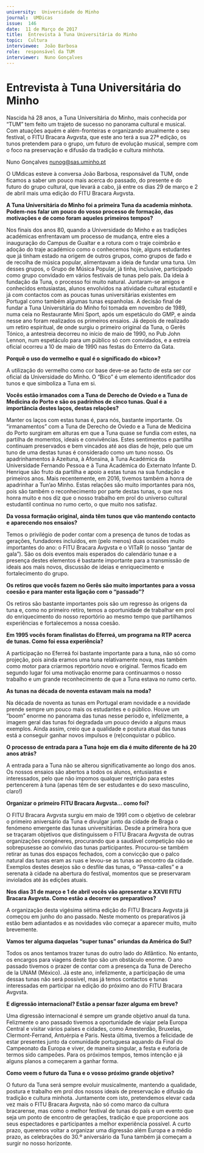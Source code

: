 ```yaml
---
university:  Universidade do Minho
journal:  UMDicas
issue:  146
date:  11 de Março de 2017
title:  Entrevista à Tuna Universitária do Minho
topic:  Cultura
interviewee:  João Barbosa
role:  responsável da TUM
interviewer:  Nuno Gonçalves
---
```

 

# Entrevista à Tuna Universitária do Minho 
 
Nascida há 28 anos, a Tuna Universitária do Minho, mais conhecida por “TUM” tem feito um trajeto de sucesso no panorama cultural e musical. Com atuações aquém e além-fronteiras e organizando anualmente o seu festival, o FITU Bracara Avgvsta, que este ano terá a sua 27ª edição, os tunos pretendem para o grupo, um futuro de evolução musical, sempre com o foco na preservação e difusão da tradição e cultura minhota.

Nuno Gonçalves 
nunog@sas.uminho.pt 

O UMdicas esteve à conversa João Barbosa, responsável da TUM, onde ficamos a saber um pouco mais acerca do passado, do presente e do futuro do grupo cultural, que levará a cabo, já entre os dias 29 de março e 2 de abril mais uma edição do FITU Bracara Avgvsta.

 
**A Tuna Universitária do Minho foi a primeira Tuna da academia minhota. Podem-nos falar um pouco do vosso processo de formação, das motivações e de como foram aqueles primeiros tempos?**

Nos finais dos anos 80, quando a Universidade do Minho e as tradições académicas enfrentavam um processo de mudança, entre eles a inauguração do Campus de Gualtar e a rotura com o traje coimbrão e adoção do traje académico como o conhecemos hoje, alguns estudantes que já tinham estado na origem de outros grupos, como grupos de fado e de recolha de música popular, alimentavam a ideia de fundar uma tuna. Um desses grupos, o Grupo de Música Popular, já tinha, inclusive, participado como grupo convidado em vários festivais de tunas pelo país. Da ideia à fundação da Tuna, o processo foi muito natural. Juntaram-se amigos e conhecidos entusiastas, alunos envolvidos na atividade cultural estudantil e já com contactos com as poucas tunas universitárias existentes em Portugal como também algumas tunas espanholas. A decisão final de fundar a Tuna Universitária do Minho foi tomada em novembro de 1989, numa ceia no Restaurante Mini Sport, após um espetáculo do GMP, e ainda nesse ano foram realizados os primeiros ensaios.
Já depois de realizado um retiro espiritual, de onde surgiu o primeiro original da Tuna, o Gerês Tónico, a antestreia decorreu no início de maio de 1990, no Pub John Lennon, num espetáculo para um público só com convidados, e a estreia oficial ocorreu a 10 de maio de 1990 nas festas do Enterro da Gata.

 
**Porquê o uso do vermelho e qual é o significado do «bico»?**

A utilização do vermelho como cor base deve-se ao facto de esta ser cor oficial da Universidade do Minho. O “Bico” é um elemento identificador dos tunos e que simboliza a Tuna em si.

 
**Vocês estão irmanados com a Tuna de Derecho de Oviedo e a Tuna de Medicina do Porto e são os padrinhos de cinco tunas. Qual é a importância destes laços, destas relações?**

Manter os laços com estas tunas é, para nós, bastante importante. Os “irmanamentos” com a Tuna de Derecho de Oviedo e a Tuna de Medicina do Porto surgiram em alturas em que a Tuna quase se fundia com estes, na partilha de momentos, ideais e convivências. Estes sentimentos e partilha continuam preservados e bem vincados até aos dias de hoje, pelo que um tuno de uma destas tunas é considerado como um tuno nosso. Os apadrinhamentos à Azeituna, à Afonsina, à Tuna Académica da Universidade Fernando Pessoa e à Tuna Académica do Externato Infante D. Henrique são fruto da partilha e apoio a estas tunas na sua fundação e primeiros anos. Mais recentemente, em 2016, tivemos também a honra de apadrinhar a Tun’ao Minho. Estas relações são muito importantes para nós, pois são também o reconhecimento por parte destas tunas, o que nos honra muito e nos diz que o nosso trabalho em prol do universo cultural estudantil continua no rumo certo, o que muito nos satisfaz.

 
**Da vossa formação original, ainda têm tunos que vão mantendo contacto e aparecendo nos ensaios?**

Temos o privilégio de poder contar com a presença de tunos de todas as gerações, fundadores incluídos, em (pelo menos) duas ocasiões muito importantes do ano: o FITU Bracara Avgvsta e o VITaR (o nosso “jantar de gala”). São os dois eventos mais esperados do calendário tunae e a presença destes elementos é bastante importante para a transmissão de ideais aos mais novos, discussão de ideias e enriquecimento e fortalecimento do grupo.

 
**Os retiros que vocês fazem no Gerês são muito importantes para a vossa coesão e para manter esta ligação com o “passado”?**

Os retiros são bastante importantes pois são um regresso às origens da tuna e, como no primeiro retiro, temos a oportunidade de trabalhar em prol do enriquecimento do nosso reportório ao mesmo tempo que partilhamos experiências e fortalecemos a nossa coesão.
 
 
**Em 1995 vocês foram finalistas do Eferreá, um programa na RTP acerca de tunas. Como foi essa experiência?**

A participação no Eferreá foi bastante importante para a tuna, não só como projeção, pois ainda eramos uma tuna relativamente nova, mas também como motor para criarmos reportório novo e original.
Termos ficado em segundo lugar foi uma motivação enorme para continuarmos o nosso trabalho e um grande reconhecimento de que a Tuna estava no rumo certo.

 
**As tunas na década de noventa estavam mais na moda?**

Na década de noventa as tunas em Portugal eram novidade e a novidade prende sempre um pouco mais os estudantes e o público. Houve um “boom” enorme no panorama das tunas nesse período e, infelizmente, a imagem geral das tunas foi degradada um pouco devido a alguns maus exemplos. Ainda assim, creio que a qualidade e postura atual das tunas está a conseguir ganhar novos impulsos e (re)conquistar o público.

 
**O processo de entrada para a Tuna hoje em dia é muito diferente de há 20 anos atrás?**

A entrada para a Tuna não se alterou significativamente ao longo dos anos. Os nossos ensaios são abertos a todos os alunos, entusiastas e interessados, pelo que não impomos qualquer restrição para estes pertencerem à tuna (apenas têm de ser estudantes e do sexo masculino, claro!)
 
 
**Organizar o primeiro FITU Bracara Avgvsta… como foi?**

O FITU Bracara Avgvsta surgiu em maio de 1991 com o objetivo de celebrar o primeiro aniversário da Tuna e divulgar junto da cidade de Braga o fenómeno emergente das tunas universitárias.
Desde a primeira hora que se traçaram objetivos que distinguissem o FITU Bracara Avgvsta de outras organizações congéneres, procurando que a saudável competição não se sobrepusesse ao convívio das tunas participantes. Procurou-se também retirar as tunas dos espaços fechados, com a convicção que o palco natural das tunas eram as ruas e levou-se as tunas ao encontro da cidade. Exemplos destes desejos são o desfile das tunas, o “Passa-calles” e a serenata à cidade na abertura do festival, momentos que se preservaram inviolados até às edições atuais.

 
**Nos dias 31 de março e 1 de abril vocês vão apresentar o XXVII FITU Bracara Avgvsta. Como estão a decorrer os preparativos?**

A organização desta vigésima sétima edição do FITU Bracara Avgvsta já começou em junho do ano passado. Neste momento os preparativos já estão bem adiantados e as novidades vão começar a aparecer muito, muito brevemente.

 
**Vamos ter alguma daquelas “super tunas” oriundas da América do Sul?**

Todos os anos tentamos trazer tunas do outro lado do Atlântico. No entanto, os encargos para viagens deste tipo são um obstáculo enorme. O ano passado tivemos o prazer de contar com a presença da Tuna de Derecho de la UNAM (México). Já este ano, infelizmente, a participação de uma dessas tunas não será possível, mas já temos contactos e tunas interessadas em participar na edição do próximo ano do FITU Bracara Avgvsta.

 
**E digressão internacional? Estão a pensar fazer alguma em breve?**

Uma digressão internacional é sempre um grande objetivo anual da tuna. Felizmente o ano passado tivemos a oportunidade de viajar pela Europa Central e visitar vários países e cidades, como Amesterdão, Bruxelas, Clermont-Ferrand, Antuérpia e Paris. Nesta última, tivemos a felicidade de estar presentes junto da comunidade portuguesa aquando da Final do Campeonato da Europa e viver, de maneira singular, a festa e euforia de termos sido campeões.
Para os próximos tempos, temos intenção e já alguns planos a começarem a ganhar forma.

 
**Como veem o futuro da Tuna e o vosso próximo grande objetivo?**

O futuro da Tuna será sempre evoluir musicalmente, mantendo a qualidade, postura e trabalho em prol dos nossos ideais de preservação e difusão da tradição e cultura minhota. Juntamente com isto, pretendemos elevar cada vez mais o FITU Bracara Avgvsta, não só como marco da cultura bracarense, mas como o melhor festival de tunas do país e um evento que seja um ponto de encontro de gerações, tradição e que proporcione aos seus espectadores e participantes a melhor experiência possível. A curto prazo, queremos voltar a organizar uma digressão além Europa e a médio prazo, as celebrações do 30.º aniversário da Tuna também já começam a surgir no nosso horizonte.

